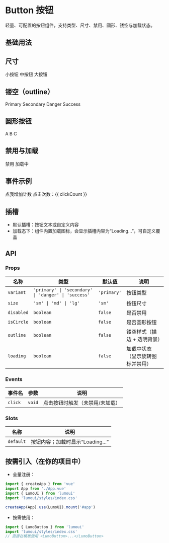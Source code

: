 # Button 按钮

轻量、可配置的按钮组件，支持类型、尺寸、禁用、圆形、镂空与加载状态。

## 基础用法
<demo vue="../example/Button/basic.vue" />

## 尺寸
<demo-wrapper>
<LumoButton size="sm">小按钮</LumoButton>
<LumoButton size="md">中按钮</LumoButton>
<LumoButton size="lg">大按钮</LumoButton>
</demo-wrapper>

## 镂空（outline）
<demo-wrapper>
<LumoButton outline>Primary</LumoButton>
<LumoButton variant="secondary" outline>Secondary</LumoButton>
<LumoButton variant="danger" outline>Danger</LumoButton>
<LumoButton variant="success" outline>Success</LumoButton>
</demo-wrapper>

## 圆形按钮
<demo-wrapper>
<LumoButton isCircle size="sm">A</LumoButton>
<LumoButton isCircle size="md">B</LumoButton>
<LumoButton isCircle size="lg">C</LumoButton>
</demo-wrapper>

## 禁用与加载
<demo-wrapper>
<LumoButton disabled>禁用</LumoButton>
<LumoButton loading>加载中</LumoButton>
</demo-wrapper>

## 事件示例
<script setup lang="ts">
import { ref } from 'vue'
const clickCount = ref(0)
const handleClick = () => { clickCount.value++ }
</script>

<demo-wrapper>
<LumoButton @click="handleClick">点我增加计数</LumoButton>
<span>点击次数：{{ clickCount }}</span>
</demo-wrapper>

## 插槽
- 默认插槽：按钮文本或自定义内容
- 加载态下：组件内置加载图标，会显示插槽内容为“Loading...”，可自定义覆盖

## API

### Props
| 名称       | 类型                                         | 默认值     | 说明                           |
| ---------- | -------------------------------------------- | ---------- | ------------------------------ |
| `variant`  | `'primary' \| 'secondary' \| 'danger' \| 'success'` | `'primary'` | 按钮类型                       |
| `size`     | `'sm' \| 'md' \| 'lg'`                       | `'sm'`     | 按钮尺寸                       |
| `disabled` | `boolean`                                    | `false`    | 是否禁用                       |
| `isCircle` | `boolean`                                    | `false`    | 是否圆形按钮                   |
| `outline`  | `boolean`                                    | `false`    | 镂空样式（描边 + 透明背景）    |
| `loading`  | `boolean`                                    | `false`    | 加载中状态（显示旋转图标并禁用）|

### Events
| 事件名  | 参数     | 说明                         |
| ------ | -------- | ---------------------------- |
| `click` | `void`   | 点击按钮时触发（未禁用/未加载） |

### Slots
| 名称     | 说明                           |
| -------- | ------------------------------ |
| `default` | 按钮内容；加载时显示“Loading...” |

## 按需引入（在你的项目中）
- 全量注册：
```ts
import { createApp } from 'vue'
import App from './App.vue'
import { LumoUI } from 'lumoui'
import 'lumoui/styles/index.css'

createApp(App).use(LumoUI).mount('#app')
```

- 按需使用：
```ts
import { LumoButton } from 'lumoui'
import 'lumoui/styles/index.css'
// 直接在模板使用 <LumoButton>...</LumoButton>
```

<style scoped>
.demo-wrapper {
  display: flex;
  gap: 12px;
  align-items: center;
  flex-wrap: wrap;
  margin: 12px 0;
}
</style>